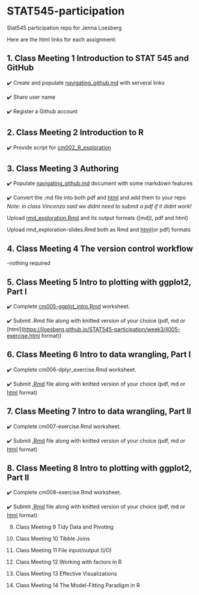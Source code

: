 # STAT545-participation


Stat545 participation repo for Jenna Loesberg

Here are the html links for each assignment:

## 1. __Class Meeting 1__ Introduction to STAT 545 and GitHub

:heavy_check_mark: Create and populate [navigating_github.md](https://github.com/jloesberg/STAT545-participation/blob/master/weeks1_2/navigating_github.md) with serveral links

:heavy_check_mark: Share user name

:heavy_check_mark: Register a Github account

## 2. __Class Meeting 2__ Introduction to R

:heavy_check_mark: Provide script for [cm002_R_exploration](https://github.com/jloesberg/STAT545-participation/blob/master/weeks1_2/class2_R_exploration.R)

## 3. __Class Meeting 3__ Authoring

:heavy_check_mark: Populate [navigating_github.md](https://jloesberg.github.io/STAT545-participation/weeks1_2/navigating_github.html) document with some markdown features

:heavy_check_mark: Convert the .md file into both pdf and [html](https://jloesberg.github.io/STAT545-participation/weeks1_2/navigating_github.md) and add them to your repo
   _Note: in class Vincenzo said we didnt need to submit a pdf if it didnt work!_
   
Upload [rmd_exploration.Rmd](https://github.com/jloesberg/STAT545-participation/blob/master/weeks1_2/rmd_exploration.Rmd) and its output formats ([md](, pdf and html)

Upload rmd_exploration-slides.Rmd both as Rmd and [html](https://jloesberg.github.io/STAT545-participation/weeks1_2/rmd_exploration_slides.html)(or pdf) formats

## 4. __Class Meeting 4__ The version control workflow

-nothing required

## 5. __Class Meeting 5__ Intro to plotting with ggplot2, Part I

:heavy_check_mark: Complete [cm005-ggplot_intro.Rmd](https://github.com/jloesberg/STAT545-participation/blob/master/week3/jl005-exercise.Rmd) worksheet. 

:heavy_check_mark: Submit .Rmd file along with knitted version of your choice (pdf, md or [html](https://jloesberg.github.io/STAT545-participation/week3/jl005-exercise.html format))

## 6. __Class Meeting 6__ Intro to data wrangling, Part I

:heavy_check_mark: Complete cm006-dplyr_exercise.Rmd worksheet.

:heavy_check_mark: Submit [.Rmd](https://github.com/jloesberg/STAT545-participation/blob/master/week3/jl006-exercise.Rmd) file along with knitted version of your choice (pdf, md or [html](https://jloesberg.github.io/STAT545-participation/week3/jl006-exercise.nb.html) format)

## 7. __Class Meeting 7__ Intro to data wrangling, Part II

:heavy_check_mark: Complete cm007-exercise.Rmd worksheet.

:heavy_check_mark: Submit [.Rmd](https://github.com/jloesberg/STAT545-participation/blob/master/week4/jl007_exercises.Rmd) file along with knitted version of your choice (pdf, md or [html](https://jloesberg.github.io/STAT545-participation/week4/jl007_exercises.html ) format)

## 8. __Class Meeting 8__ Intro to plotting with ggplot2, Part II

:heavy_check_mark: Complete cm008-exercise.Rmd worksheet.

:heavy_check_mark: Submit [.Rmd](https://github.com/jloesberg/STAT545-participation/blob/master/week4/jl_008.Rmd) file along with knitted version of your choice (pdf, md or [html](https://jloesberg.github.io/STAT545-participation/week4/jl_008.html) format)

9. Class Meeting 9 Tidy Data and Pivoting

10. Class Meeting 10 Tibble Joins

11. Class Meeting 11 File input/output (I/O)

12. Class Meeting 12 Working with factors in R

13. Class Meeting 13 Effective Visualizations

14. Class Meeting 14 The Model-Fitting Paradigm in R




